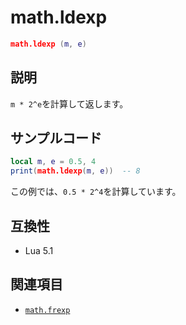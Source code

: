 # math.ldexp

```lua
math.ldexp (m, e)
```

## 説明

`m * 2^e`を計算して返します。

## サンプルコード

```lua
local m, e = 0.5, 4
print(math.ldexp(m, e))  -- 8
```

この例では、`0.5 * 2^4`を計算しています。

## 互換性

- Lua 5.1

## 関連項目

- [`math.frexp`](frexp.md)